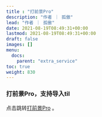 ```yaml
---
title : "打前景Pro"
description: "作者 ｜ 孤傲"
lead: "作者 ｜ 孤傲"
date: 2021-08-19T08:49:31+00:00
lastmod: 2021-08-19T08:49:31+00:00
draft: false 
images: []
menu:
  docs:
    parent: "extra_service"
toc: true
weight: 830
---
```


### 打前景Pro，支持导入til

点击跳转[打前景Pro](https://skinprospect.gushao.club) 。
